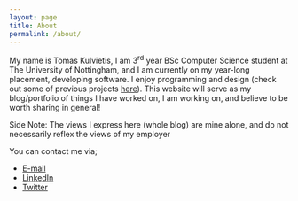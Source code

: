 ```yaml
---
layout: page
title: About
permalink: /about/
---
```


My name is Tomas Kulvietis, I am 3<sup>rd</sup> year BSc Computer Science student at The University of Nottingham, and I am currently on my year-long placement, developing software. I enjoy programming and design (check out some of previous projects [here](/projects/)). This website will serve as my blog/portfolio of things I have worked on, I am working on, and believe to be worth sharing in general!

Side Note: The views I express here (whole blog) are mine alone, and do not necessarily reflex the views of my employer

You can contact me via;

- [E-mail](mailto:gitcontact.tomas@gmail.com)
- [LinkedIn](https://www.linkedin.com/in/tomas-kulvietis/)
- [Twitter](https://twitter.com/tomas__tweets)
